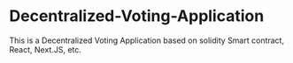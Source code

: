 # Decentralized-Voting-Application
This is a Decentralized Voting Application based on solidity Smart contract, React, Next.JS, etc.
